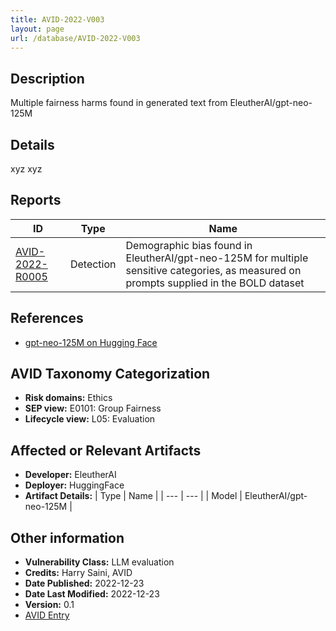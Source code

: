 ```yaml
---
title: AVID-2022-V003
layout: page
url: /database/AVID-2022-V003
---
```


## Description

Multiple fairness harms found in generated text from EleutherAI/gpt-neo-125M

## Details

xyz xyz

## Reports 

| ID | Type | Name |
| --- | --- | --- | 
| [AVID-2022-R0005](../AVID-2022-R0005) | Detection | Demographic bias found in EleutherAI/gpt-neo-125M for multiple sensitive categories, as measured on prompts supplied in the BOLD dataset |

## References

- [gpt-neo-125M on Hugging Face](https://huggingface.co/EleutherAI/gpt-neo-125M)

## AVID Taxonomy Categorization

- **Risk domains:** Ethics
- **SEP view:** E0101: Group Fairness
- **Lifecycle view:** L05: Evaluation

## Affected or Relevant Artifacts

- **Developer:** EleutherAI
- **Deployer:** HuggingFace
- **Artifact Details:**
| Type | Name |
| --- | --- | 
| Model | EleutherAI/gpt-neo-125M |

## Other information

- **Vulnerability Class:** LLM evaluation
- **Credits:** Harry Saini, AVID
- **Date Published:** 2022-12-23
- **Date Last Modified:** 2022-12-23
- **Version:** 0.1
- [AVID Entry](https://github.com/avidml/avid-db/tree/main/vulnerabilities/2022/AVID-2022-V003.json)

